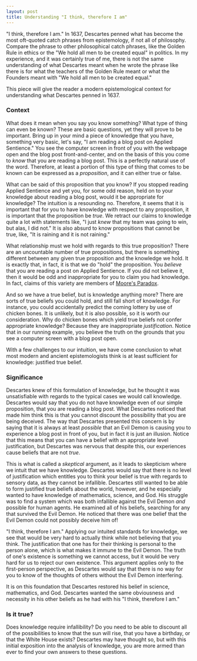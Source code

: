 ```yaml
---
layout: post
title: Understanding "I think, therefore I am"
---
```


"I think, therefore I am." In 1637, Descartes penned what has become the most oft-quoted catch phrases from epistemology, if not all of philosophy. Compare the phrase to other philosophical catch phrases, like the Golden Rule in ethics or the "We hold all men to be created equal" in politics. In my experience, and it was certainly true of me, there is not the same understanding of what Descartes meant when he wrote the phrase like there is for what the teachers of the Golden Rule meant or what the Founders meant with "We hold all men to be created equal."

This piece will give the reader a modern epistemological context for understanding what Descartes penned in 1637.

### Context

What does it mean when you say you know something? What type of thing can even be known? These are basic questions, yet they will prove to be important. Bring up in your mind a piece of knowledge that you have, something very basic, let's say, "I am reading a blog post on Applied Sentience." You see the computer screen in front of you with the webpage open and the blog post front-and-center, and on the basis of this you come to *know* that you are reading a blog post. This is a perfectly natural use of the word. Therefore, at least a portion of this type of thing that comes to be known can be expressed as a *proposition*, and it can either true or false.

What can be said of this proposition that you know? If you stopped reading Applied Sentience and yet you, for some odd reason, held on to your knowledge about reading a blog post, would it be appropriate for knowledge? The intuition is a resounding no. Therefore, it seems that it is important that for you to have knowledge with respect to any proposition, it is important that the proposition be *true*. We retract our claims to knowledge quite a lot with statements like, "I just *knew* that my team was going to win, but alas, I did not." It is also absurd to know propositions that cannot be true, like, "It is raining and it is not raining."

What relationship must we hold with regards to this true proposition? There are an uncountable number of true propositions, but there is something different between any given true proposition and the knowledge we hold. It is exactly that, in fact, it is that we do "hold" the proposition. You *believe* that you are reading a post on Applied Sentience. If you did not believe it, then it would be odd and inappropriate for you to claim you had knowledge. In fact, claims of this variety are members of [Moore's Paradox](http://en.wikipedia.org/wiki/Moore's_paradox).

And so we have a true belief, but is knowledge anything more? There are sorts of true beliefs you could hold, and still fall short of knowledge. For instance, you could accidentally predict the coming lottery by use of chicken bones. It is unlikely, but it is also possible, so it is worth our consideration. Why do chicken bones which yield true beliefs not confer appropriate knowledge? Because they are inappropriate *justification*. Notice that in our running example, you believe the truth on the grounds that you see a computer screen with a blog post open.

With a few challenges to our intuition, we have come conclusion to what most modern and ancient epistemologists think is at least sufficient for knowledge: justified true belief.

### Significance

Descartes knew of this formulation of knowledge, but he thought it was unsatisfiable with regards to the typical cases we would call knowledge. Descartes would say that you do not have knowledge even of our simple proposition, that you are reading a blog post. What Descartes noticed that made him think this is that you cannot discount the possibility that you are being deceived. The way that Descartes presented this concern is by saying that it is always at least *possible* that an Evil Demon is causing you to experience a blog post in front of you, but in fact it is just an illusion. Notice that this means that you can have a belief with an appropriate level justification, but Descartes was nervous that despite this, our experiences cause beliefs that are not *true*.

This is what is called a *skeptical* argument, as it leads to skepticism where we intuit that we have knowledge. Descartes would say that there is no level of justification which entitles you to think your belief is true with regards to sensory data, as they cannot be infallible. Descartes still wanted to be able to form justified true beliefs about the world, however, and he especially wanted to have knowledge of mathematics, science, and God. His struggle was to find a system which was both infallible against the Evil Demon *and* possible for human agents. He examined all of his beliefs, searching for any that survived the Evil Demon. He noticed that there was one belief that the Evil Demon could not possibly deceive him of!

"I think, therefore I am." Applying our intuited standards for knowledge, we see that would be very hard to actually think while not believing that you think. The justification that one has for their thinking is personal to the person alone, which is what makes it immune to the Evil Demon. The truth of one's existence is something we cannot access, but it would be very hard for us to reject our own existence. This argument applies only to the first-person perspective, as Descartes would say that there is no way for you to know of the thoughts of others without the Evil Demon interfering.

It is on this foundation that Descartes restored his belief in science, mathematics, and God. Descartes wanted the same obviousness and necessity in his other beliefs as he had with his "I think, therefore I am."

### Is it true?

Does knowledge require infallibility? Do you need to be able to discount all of the possibilities to know that the sun will rise, that you have a birthday, or that the White House exists? Descartes may have thought so, but with this initial exposition into the analysis of knowledge, you are more armed than ever to find your own answers to these questions.